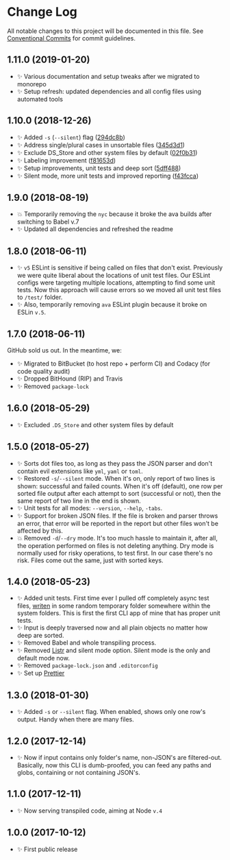 # Change Log

All notable changes to this project will be documented in this file.
See [Conventional Commits](https://conventionalcommits.org) for commit guidelines.

## 1.11.0 (2019-01-20)

* ✨ Various documentation and setup tweaks after we migrated to monorepo
* ✨ Setup refresh: updated dependencies and all config files using automated tools

## 1.10.0 (2018-12-26)

* ✨ Added `-s` (`--silent`) flag ([294dc8b](https://bitbucket.org/codsen/codsen/src/master/packages/json-sort-cli/commits/294dc8b))
* ✨ Address single/plural cases in unsortable files ([345d3d1](https://bitbucket.org/codsen/codsen/src/master/packages/json-sort-cli/commits/345d3d1))
* ✨ Exclude DS_Store and other system files by default ([02f0b31](https://bitbucket.org/codsen/codsen/src/master/packages/json-sort-cli/commits/02f0b31))
* ✨ Labeling improvement ([f81653d](https://bitbucket.org/codsen/codsen/src/master/packages/json-sort-cli/commits/f81653d))
* ✨ Setup improvements, unit tests and deep sort ([5dff488](https://bitbucket.org/codsen/codsen/src/master/packages/json-sort-cli/commits/5dff488))
* ✨ Silent mode, more unit tests and improved reporting ([f43fcca](https://bitbucket.org/codsen/codsen/src/master/packages/json-sort-cli/commits/f43fcca))

## 1.9.0 (2018-08-19)

* 💥 Temporarily removing the `nyc` because it broke the ava builds after switching to Babel v.7
* ✨ Updated all dependencies and refreshed the readme

## 1.8.0 (2018-06-11)

* ✨ `v5` ESLint is sensitive if being called on files that don't exist. Previously we were quite liberal about the locations of unit test files. Our ESLint configs were targeting multiple locations, attempting to find some unit tests. Now this approach will cause errors so we moved all unit test files to `/test/` folder.
* ✨ Also, temporarily removing `ava` ESLint plugin because it broke on ESLin `v.5`.

## 1.7.0 (2018-06-11)

GitHub sold us out. In the meantime, we:

* ✨ Migrated to BitBucket (to host repo + perform CI) and Codacy (for code quality audit)
* ✨ Dropped BitHound (RIP) and Travis
* ✨ Removed `package-lock`

## 1.6.0 (2018-05-29)

* ✨ Excluded `.DS_Store` and other system files by default

## 1.5.0 (2018-05-27)

* ✨ Sorts dot files too, as long as they pass the JSON parser and don't contain evil extensions like `yml`, `yaml` or `toml`.
* ✨ Restored `-s`/`--silent` mode. When it's on, only report of two lines is shown: successful and failed counts. When it's off (default), one row per sorted file output after each attempt to sort (successful or not), then the same report of two line in the end is shown.
* ✨ Unit tests for all modes: `--version`, `--help`, `-tabs`.
* ✨ Support for broken JSON files. If the file is broken and parser throws an error, that error will be reported in the report but other files won't be affected by this.
* 💥 Removed `-d`/`--dry` mode. It's too much hassle to maintain it, after all, the operation performed on files is not deleting anything. Dry mode is normally used for risky operations, to test first. In our case there's no risk. Files come out the same, just with sorted keys.

## 1.4.0 (2018-05-23)

* ✨ Added unit tests. First time ever I pulled off completely async test files, [writen](https://github.com/sindresorhus/tempy) in some random temporary folder somewhere within the system folders. This is first the first CLI app of mine that has proper unit tests.
* ✨ Input is deeply traversed now and all plain objects no matter how deep are sorted.
* ✨ Removed Babel and whole transpiling process.
* ✨ Removed [Listr](https://www.npmjs.com/package/listr) and silent mode option. Silent mode is the only and default mode now.
* ✨ Removed `package-lock.json` and `.editorconfig`
* ✨ Set up [Prettier](https://prettier.io/)

## 1.3.0 (2018-01-30)

* ✨ Added `-s` or `--silent` flag. When enabled, shows only one row's output. Handy when there are many files.

## 1.2.0 (2017-12-14)

* ✨ Now if input contains only folder's name, non-JSON's are filtered-out. Basically, now this CLI is dumb-proofed, you can feed any paths and globs, containing or not containing JSON's.

## 1.1.0 (2017-12-11)

* ✨ Now serving transpiled code, aiming at Node `v.4`

## 1.0.0 (2017-10-12)

* ✨ First public release
